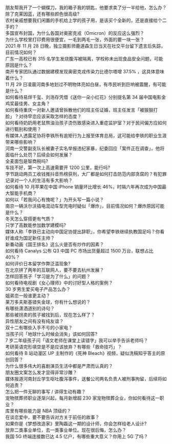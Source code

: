 朋友帮我开了一个蝴蝶刀，我的箱子我的钥匙，他要求卖了分一半给他，怎么办？  
除了克莱因蓝，还有哪些颜色很高级?  
农村亲戚想要我们闲置的手机给上学的孩子用，是该买个全新的，还是直接给个二手的？  
多国宣布封国，为什么各国对奥密克戎（Omicron）的反应这么强烈？  
为什么学校里打印费用很便宜，一毛到两毛一张，外面的要一块一张？  
2021 年 11 月 28 日晚，独立摄影师鹿道森生日当天在社交平台留下遗言后失踪，目前情况如何？  
广东一高校已有 315 名学生发烧腹泻被隔离，学校称未出现食品安全问题，可能原因是什么？  
南开专家团队通过数据建模发现奥密克戎传染力比德尔塔增 37.5% ，这具体意味着什么？  
11 月 29 日凌晨河南多地划过不明物体亮如白昼，有市民听到巨响被震醒，有可能是什么？  
如何看待易烊千玺、刘浩存凭借《送你一朵小红花》分别提名第 34 届中国电影金鸡奖最佳男、女主角？  
如何看待重庆一对新人邀请曾拆散他们的班主任证婚，班主任发言「被狠狠打脸」？对待早恋应该采取怎样的态度？  
如何看待奶奶用老鼠熬油治孩子烫伤致感染进入重症监护室？对于民间偏方应如何进行甄别和使用？  
有媒体人透露足协将李铁所有逾矩行为上报至体育总局，这可能给李铁的职业生涯带来哪些影响？  
河南一交警副支队长被妻子实名举报违纪家暴，纪委回应「案件正在调查」，他将面临什么处罚？后续会如何发展？  
全麦面包是智商税吗?  
车技不好，第一次上高速需要开 1200 公里，能行吗?  
字节跳动两员工收钱推抖音热榜获刑，大厂都是如何打击防范内部贪腐的？有犯罪记录对一个人的生活有多大影响？  
如何看待 10 月苹果在中国 iPhone 销量环比增长 46%，时隔六年再次成为中国最大智能手机商？  
如何以「若我问心有愧呢？」为开头写一篇小说？  
南京一辆沃尔沃插电混动车型充电时疑似「爆炸」，目前情况如何？爆炸原因可能是什么？  
冬天怎么穿搭更有气质？  
只学了高数能参加数学建模吗?  
媒体人称「李铁已主动向中国足协提出辞职」，你希望李铁继续执教国足吗？你看好谁成为国足新任主帅？  
新番动画《国王排名》这么火是否有炒作的因素？  
如何看待 Canalys 公布 Q3 中国 PC 市场出货量超过 1500 万台，联想占比 40%？  
如何评价日本留学作弊泛滥现象?  
在北京拼了两年的互联网人，要不要去杭州发展？  
怎样回答孩子「学习是为了什么」的问题？  
如何看待电视剧《女心理师》中的讨好型人格的案例？  
30 岁男生爱买电子产品怎么办？  
姐弟恋一般谁更主动？  
莱万多夫斯基错失金球，你有什么想说的？  
有哪些潇洒道别的诗句？  
那些被拐卖的孩子被找到后，现在怎么样了？  
异性朋友之间有没有纯友谊？  
双十二有哪些入手不亏的小家电？  
当孩子问「地球什么时候会消失」该如何回答?  
7 岁二年级孩子问「语文老师在课堂上读错字」我可以举手告诉老师吗？  
考研英语完形填空是不是应该放弃？有哪些「救命技巧」？  
如何看待 B 站动漫区 UP 主制作的《死神 Bleach》视频，疑似洗稿知乎答主的原创回答？  
为什么很多伟大的喜剧演员生活中都是严肃而认真的？  
朋友圈文案怎么发才显得非常沙雕？  
媒体报道河南封丘学生呕吐腹泻事件，送餐公司两名负责人被刑事拘留，后续将如何追责？  
怎么把一件无聊的事写 / 讲得生动有趣？  
宠物殡葬师职业逐渐兴起，每月新增超 230 家宠物殡葬企业，你如何看待这一职业？  
库里有哪些能力是 NBA 顶级的？  
在谈恋爱中，要不要告诉对方关于前任的故事？  
如果你是《梦想改造家》里陶磊这一期的设计师，你会怎样给老人设计?  
放弃二类事业单位，去一类事业单位。现在很后悔，怎么办？  
我国 5G 终端连接数已达 4.5 亿户，有哪些重大意义？你用上 5G 了吗？  
